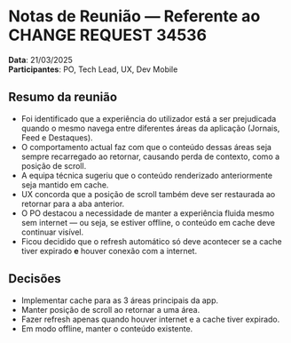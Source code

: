 # Notas de Reunião — Referente ao CHANGE REQUEST 34536

**Data**: 21/03/2025  
**Participantes**: PO, Tech Lead, UX, Dev Mobile  

## Resumo da reunião
- Foi identificado que a experiência do utilizador está a ser prejudicada quando o mesmo navega entre diferentes áreas da aplicação (Jornais, Feed e Destaques).  
- O comportamento actual faz com que o conteúdo dessas áreas seja sempre recarregado ao retornar, causando perda de contexto, como a posição de scroll.
- A equipa técnica sugeriu que o conteúdo renderizado anteriormente seja mantido em cache.
- UX concorda que a posição de scroll também deve ser restaurada ao retornar para a aba anterior.
- O PO destacou a necessidade de manter a experiência fluida mesmo sem internet — ou seja, se estiver offline, o conteúdo em cache deve continuar visível.
- Ficou decidido que o refresh automático só deve acontecer se a cache tiver expirado **e** houver conexão com a internet.

## Decisões
- Implementar cache para as 3 áreas principais da app.
- Manter posição de scroll ao retornar a uma área.
- Fazer refresh apenas quando houver internet e a cache tiver expirado.
- Em modo offline, manter o conteúdo existente.
